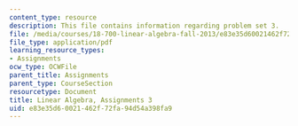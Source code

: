 ```yaml
---
content_type: resource
description: This file contains information regarding problem set 3.
file: /media/courses/18-700-linear-algebra-fall-2013/e83e35d60021462f72fa94d54a398fa9_MIT18_700F13_ps3.pdf
file_type: application/pdf
learning_resource_types:
- Assignments
ocw_type: OCWFile
parent_title: Assignments
parent_type: CourseSection
resourcetype: Document
title: Linear Algebra, Assignments 3
uid: e83e35d6-0021-462f-72fa-94d54a398fa9
---
```

